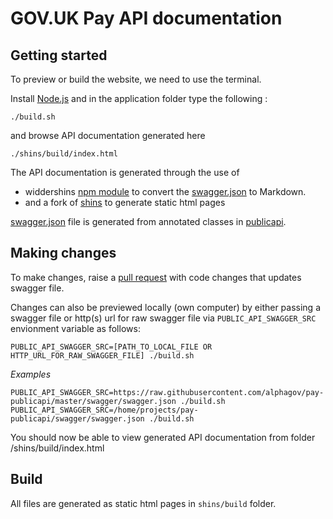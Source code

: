 # GOV.UK Pay API documentation

## Getting started

To preview or build the website, we need to use the terminal.

Install [Node.js](https://nodejs.org/en/) and in the application folder type the following :

```
./build.sh
```
and browse API documentation generated here
```
./shins/build/index.html
```

The API documentation is generated through the use of 
 - widdershins [npm module](https://www.npmjs.com/package/widdershins) to convert the
 [swagger.json](https://github.com/alphagov/pay-publicapi/blob/master/swagger/swagger.json) 
 to Markdown.
 - and a fork of [shins](https://github.com/alphagov/shins) to generate static html pages

[swagger.json](https://github.com/alphagov/pay-publicapi/blob/master/swagger/swagger.json)
file is generated from annotated classes in [publicapi](https://github.com/alphagov/pay-publicapi). 

## Making changes

To make changes, raise a 
[pull request](https://github.com/alphagov/pay-publicapi/blob/master/.github/PULL_REQUEST_TEMPLATE.md) 
with code changes that updates swagger file. 

Changes can also be previewed locally (own computer) by either passing a swagger file or http(s) url 
for raw swagger file via `PUBLIC_API_SWAGGER_SRC` envionment variable as follows:

```
PUBLIC_API_SWAGGER_SRC=[PATH_TO_LOCAL_FILE OR HTTP_URL_FOR_RAW_SWAGGER_FILE] ./build.sh
```

*Examples*
```
PUBLIC_API_SWAGGER_SRC=https://raw.githubusercontent.com/alphagov/pay-publicapi/master/swagger/swagger.json ./build.sh
PUBLIC_API_SWAGGER_SRC=/home/projects/pay-publicapi/swagger/swagger.json ./build.sh
```

You should now be able to view generated API documentation from folder /shins/build/index.html 

## Build

All files are generated as static html pages in `shins/build` folder.

